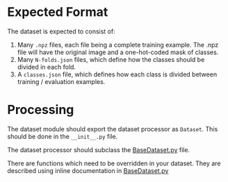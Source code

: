 # Expected Format

The dataset is expected to consist of:

1. Many `.npz` files, each file being a complete training example.  The .npz file will have the original image and a one-hot-coded mask of classes.
2. Many `N-folds.json` files, which define how the classes should be divided in each fold.
3. A `classes.json` file, which defines how each class is divided between training / evaluation examples.

# Processing

The dataset module should export the dataset processor as `Dataset`.  This should be done in the `__init__.py` file.

The dataset processor should subclass the [BaseDataset.py](../datasets/BaseDataset.py) file.

There are functions which need to be overridden in your dataset.  They are described using inline documentation in [BaseDataset.py](../datasets/BaseDataset.py)
